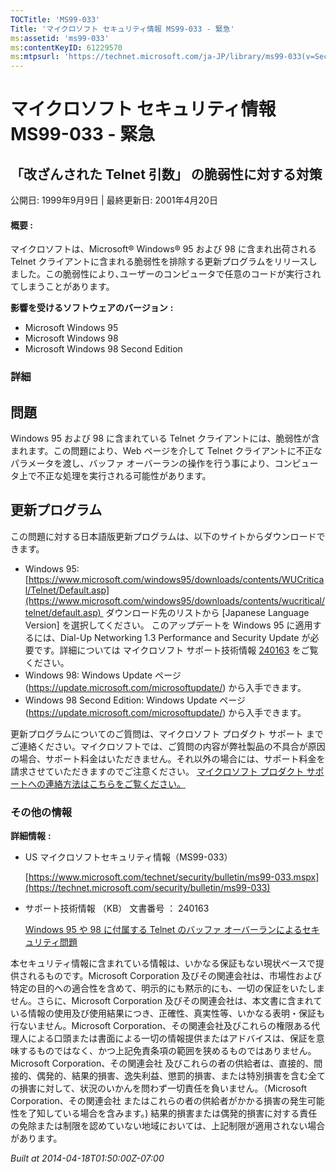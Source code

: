```yaml
---
TOCTitle: 'MS99-033'
Title: 'マイクロソフト セキュリティ情報 MS99-033 - 緊急'
ms:assetid: 'ms99-033'
ms:contentKeyID: 61229570
ms:mtpsurl: 'https://technet.microsoft.com/ja-JP/library/ms99-033(v=Security.10)'
---
```


マイクロソフト セキュリティ情報 MS99-033 - 緊急
===============================================

「改ざんされた Telnet 引数」 の脆弱性に対する対策
-------------------------------------------------

公開日: 1999年9月9日 | 最終更新日: 2001年4月20日

#### 概要 :

マイクロソフトは、Microsoft® Windows® 95 および 98 に含まれ出荷される Telnet クライアントに含まれる脆弱性を排除する更新プログラムをリリースしました。この脆弱性により､ユーザーのコンピュータで任意のコードが実行されてしまうことがあります。

**影響を受けるソフトウェアのバージョン** **:**

-   Microsoft Windows 95
-   Microsoft Windows 98
-   Microsoft Windows 98 Second Edition

### 詳細

問題
----


Windows 95 および 98 に含まれている Telnet クライアントには、脆弱性が含まれます。この問題により、Web ページを介して Telnet クライアントに不正なパラメータを渡し、バッファ オーバーランの操作を行う事により、コンピュータ上で不正な処理を実行される可能性があります。

更新プログラム
--------------


この問題に対する日本語版更新プログラムは、以下のサイトからダウンロードできます。

-   Windows 95:
    [https://www.microsoft.com/windows95/downloads/contents/WUCritical/Telnet/Default.asp](https://www.microsoft.com/windows95/downloads/contents/wucritical/telnet/default.asp) 
    ダウンロード先のリストから \[Japanese Language Version\] を選択してください。
    このアップデートを Windows 95 に適用するには、Dial-Up Networking 1.3 Performance and Security Update が必要です。詳細については マイクロソフト サポート技術情報 [240163](https://support.microsoft.com/kb/240163) をご覧ください。
-   Windows 98:
    Windows Update ページ (<https://update.microsoft.com/microsoftupdate/>) から入手できます。
-   Windows 98 Second Edition:
    Windows Update ページ (<https://update.microsoft.com/microsoftupdate/>) から入手できます。

更新プログラムについてのご質問は、マイクロソフト プロダクト サポート までご連絡ください。マイクロソフトでは、ご質問の内容が弊社製品の不具合が原因の場合、サポート料金はいただきません。それ以外の場合には、サポート料金を請求させていただきますのでご注意ください。
[マイクロソフト プロダクト サポートへの連絡方法はこちらをご覧ください。](https://www.microsoft.com/japan/security/support/patchqa.mspx)

### その他の情報

**詳細情報** **:**

-   US マイクロソフトセキュリティ情報（MS99-033）

    [https://www.microsoft.com/technet/security/bulletin/ms99-033.mspx](https://technet.microsoft.com/security/bulletin/ms99-033)
-   サポート技術情報 （KB） 文書番号 ： 240163

    [Windows 95 や 98 に付属する Telnet のバッファ オーバーランによるセキュリティ問題](https://support.microsoft.com/kb/240163)

本セキュリティ情報に含まれている情報は、いかなる保証もない現状ベースで提供されるものです。Microsoft Corporation 及びその関連会社は、市場性および特定の目的への適合性を含めて、明示的にも黙示的にも、一切の保証をいたしません。さらに、Microsoft Corporation 及びその関連会社は、本文書に含まれている情報の使用及び使用結果につき、正確性、真実性等、いかなる表明・保証も行ないません。Microsoft Corporation、その関連会社及びこれらの権限ある代理人による口頭または書面による一切の情報提供またはアドバイスは、保証を意味するものではなく、かつ上記免責条項の範囲を狭めるものではありません。Microsoft Corporation、その関連会社 及びこれらの者の供給者は、直接的、間接的、偶発的、結果的損害、逸失利益、懲罰的損害、または特別損害を含む全ての損害に対して、状況のいかんを問わず一切責任を負いません。（Microsoft Corporation、その関連会社 またはこれらの者の供給者がかかる損害の発生可能性を了知している場合を含みます。) 結果的損害または偶発的損害に対する責任の免除または制限を認めていない地域においては、上記制限が適用されない場合があります。

*Built at 2014-04-18T01:50:00Z-07:00*
